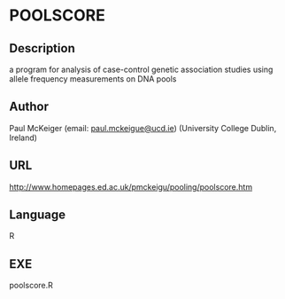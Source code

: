 # POOLSCORE

## Description
a program for analysis of case-control genetic association studies using allele frequency measurements on DNA pools

## Author
Paul McKeiger (email: paul.mckeigue@ucd.ie) (University College Dublin, Ireland)

## URL
http://www.homepages.ed.ac.uk/pmckeigu/pooling/poolscore.htm

## Language
R

## EXE
poolscore.R